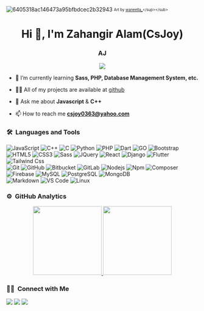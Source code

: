 ![6405318ac146473a95bfbdcec2b32943](https://user-images.githubusercontent.com/11095731/136881424-89ef97ea-51eb-4910-9d86-9ccd2e77fcf0.gif)
<sub><sup>Art by [waneella_](https://twitter.com/waneella_)</sup></sub>

<h1 align="center">Hi 👋, I'm Zahangir Alam(CsJoy)</h1>
<h3 align="center">AJ</h3>
	
<p align="center">
  <img src="https://komarev.com/ghpvc/?username=cs-joy&color=blue&style=flat">
</p>

- 🌱 I’m currently learning **Sass, PHP, Database Management System, etc.**

- 👨‍💻 All of my projects are available at [github](https://github.com/cs-joy?tab=repositories)

- 💬 Ask me about **Javascript** & **C++**

- 📫 How to reach me **csjoy0363@yahoo.com**


	
### 🛠 &nbsp;Languages and Tools

![JavaScript](https://img.shields.io/badge/-JavaScript-%23F7DF1C?style=for-the-badge&logo=javascript&logoColor=000000&labelColor=%23F7DF1C&color=%23FFCE5A)
![C++](https://img.shields.io/badge/C%2B%2B-00599C?style=for-the-badge&logo=c%2B%2B&logoColor=white)
![C](https://img.shields.io/badge/C-00599C?style=for-the-badge&logo=c&logoColor=black)
![Python](http://img.shields.io/badge/-Python-3776AB?style=for-the-badge&logo=python&logoColor=ffffff)
![PHP](http://img.shields.io/badge/-PHP-3776AB?style=for-the-badge&logo=php&logoColor=ffffff)
![Dart](https://img.shields.io/badge/Dart-0175C2?style=for-the-badge&logo=dart&logoColor=white)
![GO](https://img.shields.io/badge/Go-00599C?style=for-the-badge&logo=go&logoColor=white)
![Bootstrap](https://img.shields.io/badge/Bootstrap-00599C?style=for-the-badge&logo=bootstrap&logoColor=white)
<br>
![HTML5](https://img.shields.io/badge/-HTML5-%23E44D27?style=for-the-badge&logo=html5&logoColor=ffffff)
![CSS3](https://img.shields.io/badge/-CSS3-%231572B6?style=for-the-badge&logo=css3)
![Sass](https://img.shields.io/badge/-Sass-%23CC6699?style=for-the-badge&logo=sass&logoColor=ffffff)
![JQuery](https://img.shields.io/badge/jQuery-0769AD?style=for-the-badge&logo=jquery&logoColor=white)
![React](https://img.shields.io/badge/-React-61DAFB?style=for-the-badge&logo=react&logoColor=ffffff)
![Django](https://img.shields.io/badge/-Django-61DAFB?style=for-the-badge&logo=django&logoColor=ffffff)
![Flutter](https://img.shields.io/badge/Flutter-02569B?style=for-the-badge&logo=flutter&logoColor=white)
![Tailwind Css](https://img.shields.io/badge/Tailwind_CSS-38B2AC?style=for-the-badge&logo=tailwind-css&logoColor=white)
<br>
![Git](https://img.shields.io/badge/-Git-%23F05032?style=for-the-badge&logo=git&logoColor=%23ffffff)
![GitHub](https://img.shields.io/badge/-GitHub-181717?style=for-the-badge&logo=github)
![Bitbucket](https://img.shields.io/badge/-Bitbucket-181717?style=for-the-badge&logo=bitbucket)
![GitLab](https://img.shields.io/badge/-GitLab-181717?style=for-the-badge&logo=gitlab)
![Nodejs](https://img.shields.io/badge/-Nodejs-339933?style=for-the-badge&logo=Node.js&logoColor=ffffff)
![Npm](https://img.shields.io/badge/-npm-CB3837?style=for-the-badge&logo=npm)
![Composer](https://img.shields.io/badge/-composer-CB3837?style=for-the-badge&logo=composer)
![Firebase](https://img.shields.io/badge/-Firebase-FFCA28?style=for-the-badge&logo=firebase&logoColor=ffffff)
![MySQL](https://img.shields.io/badge/MySQL-000000?style=for-the-badge&logo=mysql&logoColor=white)
![PostgreSQL](https://img.shields.io/badge/PostgreSQL-000000?style=for-the-badge&logo=postgresql&logoColor=white)
![MongoDB](https://img.shields.io/badge/MongoDB-4EA94B?style=for-the-badge&logo=mongodb&logoColor=white)
<br>
![Markdown](https://img.shields.io/badge/Markdown-000000?style=for-the-badge&logo=markdown&logoColor=white)
![VS Code](http://img.shields.io/badge/-VS%20Code-007ACC?style=for-the-badge&logo=visual-studio-code&logoColor=ffffff)
![Linux](http://img.shields.io/badge/-Linux-0078D6?style=for-the-badge&logo=linux&logoColor=ffffff)
<br/>

### ⚙️ &nbsp;GitHub Analytics

<p align="center">
<a href="https://github.com/cs-joy">
  <img height="180em" src="https://github-readme-stats-eight-theta.vercel.app/api?username=cs-joy&show_icons=true&theme=algolia&include_all_commits=true&count_private=true"/>
  <img height="180em" src="https://github-readme-stats-eight-theta.vercel.app/api/top-langs/?username=cs-joy&layout=compact&langs_count=8&theme=algolia"/>
</a>
</p>

### 🤝🏻 &nbsp;Connect with Me

<p>
<!-- <a href="https://www.cs.com"><img src="https://img.shields.io/badge/-adityavsingh.com-3423A6?style=for-the-badge&logo=Google-Chrome&logoColor=white"/></a> -->
<a href="https://linkedin.com/in/csjoy0363"><img src="https://img.shields.io/badge/CsJoy-0077B5?style=flat&logo=Linkedin&logoColor=white"/></a>
<a href="mailto:csjoy0363@yahoo.com"><img src="https://img.shields.io/badge/-csjoy0363@yahoo.com-D14836?style=flat&logo=Gmail&logoColor=white"/></a>
<a href="https://twitter.com/CsJoy0363"><img src="https://img.shields.io/badge/-@CsJoy-1877F2?style=flat&logo=Twitter&logoColor=white"/></a>
</p>
<!-- <p align="center"><img align="center" src="https://github-readme-streak-stats.herokuapp.com/?user=vivek9patel&" alt="csjoy" /></p> -->
